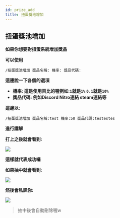 ```yaml
---
id: prize_add
title: 扭蛋獎池增加
---
```


## 扭蛋獎池增加

**如果你想要對扭蛋系統增加獎品**

**可以使用**

`/扭蛋獎池增加 獎品名稱: 機率: 獎品代碼:`

**這邊說一下各個的選項**

- **機率: 這是使用百比的喔例如:`1`就是`1%` `0.1`就是`10%`**
- **獎品代碼: 例如Discord Nitro連結 steam連結等**

**這邊以:**

`/扭蛋獎池增加 獎品名稱:test 機率:50 獎品代碼:testestes`

**進行講解**

**打上之後就會看到:**

![](https://cdn.discordapp.com/attachments/991337796960784424/997442102571044884/unknown.png)

**這樣就代表成功囉**

**如果抽中就會看到:**

![](https://cdn.discordapp.com/attachments/991337796960784424/997442387292979242/unknown.png)

**然後會私訊你:**

![](https://cdn.discordapp.com/attachments/991337796960784424/997442416825077790/unknown.png)

> 抽中後會自動刪除喔w
